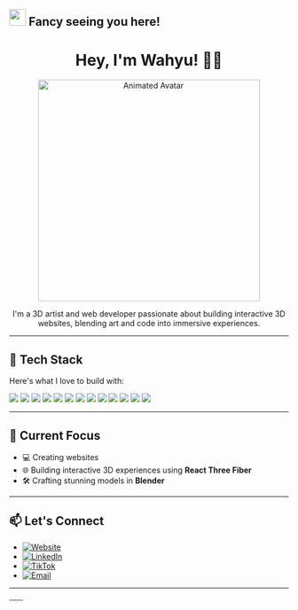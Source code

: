 ## <img src="https://raw.githubusercontent.com/aemmadi/aemmadi/master/wave.gif" width="30"> Fancy seeing you here! 

<h1 align="center">
  Hey, I'm Wahyu! 👨‍💻
</h1>

<p align="center">
  <img src="https://files.catbox.moe/anmxxi.gif" width="400" alt="Animated Avatar" />
</p>


<p align="center">
  I'm a 3D artist and web developer passionate about building interactive 3D websites, blending art and code into immersive experiences.
</p>

---

## 🧰 Tech Stack

Here's what I love to build with:

<p>
  <a href="https://developer.mozilla.org/en-US/docs/Web/HTML"><img src="https://img.shields.io/badge/-HTML5-E34F26?style=flat-square&logo=html5&logoColor=white" /></a>
  <a href="https://developer.mozilla.org/en-US/docs/Web/CSS"><img src="https://img.shields.io/badge/-CSS3-1572B6?style=flat-square&logo=css3" /></a>
  <a href="https://www.oracle.com/java/"><img src="https://img.shields.io/badge/-Java-E34A86?style=flat-square&logo=java" /></a>
  <a href="https://developer.mozilla.org/en-US/docs/Web/JavaScript"><img src="https://img.shields.io/badge/-JavaScript-black?style=flat-square&logo=javascript" /></a>
  <a href="https://reactjs.org/"><img src="https://img.shields.io/badge/-React-black?style=flat-square&logo=react" /></a>
  <a href="https://threejs.org/"><img src="https://img.shields.io/badge/-Three.js-000000?style=flat-square&logo=three.js" /></a>
  <a href="https://vitejs.dev/"><img src="https://img.shields.io/badge/-Vite-646CFF?style=flat-square&logo=vite&logoColor=white" /></a>
  <a href="https://www.mysql.com/"><img src="https://img.shields.io/badge/-MySQL-black?style=flat-square&logo=mysql" /></a>
  <a href="https://www.docker.com/"><img src="https://img.shields.io/badge/-Docker-black?style=flat-square&logo=docker" /></a>
  <a href="https://git-scm.com/"><img src="https://img.shields.io/badge/-Git-black?style=flat-square&logo=git" /></a>
  <a href="https://github.com/"><img src="https://img.shields.io/badge/-GitHub-181717?style=flat-square&logo=github" /></a>
  <a href="https://figma.com/"><img src="https://img.shields.io/badge/-Figma-black?style=flat-square&logo=figma" /></a>
  <a href="https://www.blender.org/"><img src="https://img.shields.io/badge/-Blender-F5792A?style=flat-square&logo=blender&logoColor=white" /></a>
</p>

---

## 🔭 Current Focus

- 💻 Creating websites
- 🌐 Building interactive 3D experiences using **React Three Fiber**
- 🛠️ Crafting stunning models in **Blender**

---

## 📫 Let's Connect

- [![Website](https://img.shields.io/badge/Website-portfolio-purple?style=flat&logo=ABOUT.ME&logoColor=white)](#)
- [![LinkedIn](https://img.shields.io/badge/LinkedIn-wahyutricahya-blue?style=flat&logo=linkedin&logoColor=white)](https://linkedin.com/in/wahyu-tri-cahya-a33607368)
- [![TikTok](https://img.shields.io/badge/TikTok-@yuriya__dev-black?style=flat&logo=tiktok&logoColor=white)](https://www.tiktok.com/@yuriya_dev)
- [![Email](https://img.shields.io/badge/Email-yuriyaproject@gmail.com-red?style=flat&logo=gmail&logoColor=white)](mailto:yuriyaproject@gmail.com)

---

<sub>▫️▫️▫️▫️▫️▫️</sub>
